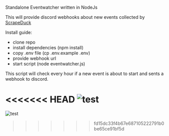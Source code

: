 Standalone Eventwatcher written in NodeJs

This will provide discord webhooks about new events collected by [ScrapeDuck](https://raw.githubusercontent.com/bigfoott/ScrapedDuck/data/events.json)

Install guide:

- clone repo
- install dependencies (npm install)
- copy .env file (cp .env.example .env)
- provide webhook url
- start script (node eventwatcher.js)

This script will check every hour if a new event is about to start and sents a webhook to discord.

<<<<<<< HEAD
![test](https://github.com/acocalypso/Eventwatcher-Standalone/blob/f48772b19b370f5eb86dd76b9d4d97afb0e0889f/img/event.png)
=======
![test](https://github.com/acocalypso/Eventwatcher-Standalone/blob/4efbac1d04c86df8018bbbbb3eceb476ae742e93/img/event.png)

>>>>>>> fd15dc33f4b67e687105222791b0be65ce91bf5d

